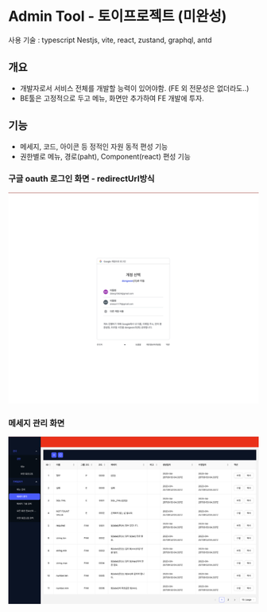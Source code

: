 # Admin Tool - 토이프로젝트 (미완성)
사용 기술 : typescript Nestjs, vite, react, zustand, graphql, antd

## 개요
+ 개발자로서 서비스 전체를 개발할 능력이 있어야함. (FE 외 전문성은 없더라도..) 
+ BE툴은 고정적으로 두고 메뉴, 화면만 추가하여 FE 개발에 투자.

## 기능
+ 메세지, 코드, 아이콘 등 정적인 자원 동적 편성 기능
+ 권한별로 메뉴, 경로(paht), Component(react) 편성 기능

### 구글 oauth 로그인 화면 - redirectUrl방식
![로그인_화면](./img/로그인_화면.png)

### 메세지 관리 화면
![메세지_관리](./img/메세지_관리.png)
